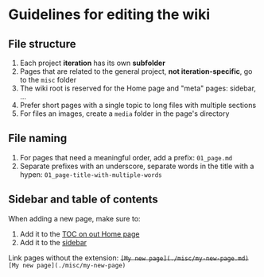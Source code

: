# Guidelines for editing the wiki

## File structure

1. Each project **iteration** has its own **subfolder**
2. Pages that are related to the general project, **not iteration-specific**, go to the `misc` folder
3. The wiki root is reserved for the Home page and "meta" pages: sidebar, ...
4. Prefer short pages with a single topic to long files with multiple sections
5. For files an images, create a `media` folder in the page's directory

## File naming

1. For pages that need a meaningful order, add a prefix: `01_page.md`
2. Separate prefixes with an underscore, separate words in the title with a hypen: `01_page-title-with-multiple-words`

## Sidebar and table of contents

When adding a new page, make sure to:

1. Add it to the [TOC on out Home page](/Home)
2. Add it to the [sidebar](/_sidebar)

Link pages without the extension: ~~`[My new page](./misc/my-new-page.md)`~~ `[My new page](./misc/my-new-page)`

